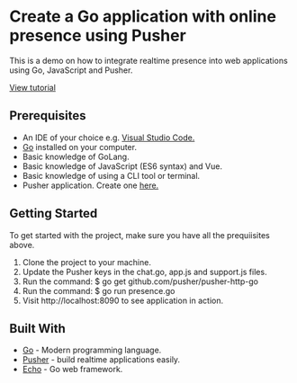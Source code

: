 # Create a Go application with online presence using Pusher

This is a demo on how to integrate realtime presence into web applications using Go, JavaScript and Pusher.

[View tutorial](https://pusher.com/tutorials/go-vue-online-presence)

## Prerequisites

* An IDE of your choice e.g. [Visual Studio Code.](https://code.visualstudio.com/)
* [Go](https://golang.org/doc/install) installed on your computer.
* Basic knowledge of GoLang.
* Basic knowledge of JavaScript (ES6 syntax) and Vue.
* Basic knowledge of using a CLI tool or terminal.
* Pusher application. Create one [here.](http://pusher.com/)

## Getting Started

To get started with the project, make sure you have all the prequiisites above.

1. Clone the project to your machine.
2. Update the Pusher keys in the chat.go, app.js and support.js files.
3. Run the command: $ go get github.com/pusher/pusher-http-go
4. Run the command: $ go run presence.go
4. Visit http://localhost:8090 to see application in action.

## Built With

* [Go](https://golang.org/doc/install) - Modern programming language.
* [Pusher](https://pusher.com/) - build realtime applications easily.
* [Echo](https://echo.labstack.com/) - Go web framework.
